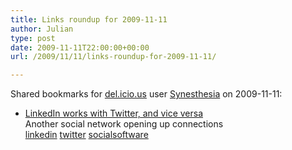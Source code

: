 ```yaml
---
title: Links roundup for 2009-11-11
author: Julian
type: post
date: 2009-11-11T22:00:00+00:00
url: /2009/11/11/links-roundup-for-2009-11-11/

---
```

Shared bookmarks for [del.icio.us][1] user [Synesthesia][2] on 2009-11-11:

  * [LinkedIn works with Twitter, and vice versa][3]  
    Another social network opening up connections  
    [linkedin][4] [twitter][5] [socialsoftware][6]

 [1]: https://del.icio.us/
 [2]: https://del.icio.us/synesthesia
 [3]: https://blog.linkedin.com/2009/11/09/allen-blue-twitter-and-linkedin-go-together-like-peanut-butter-and-chocolate
 [4]: https://delicious.com/synesthesia/linkedin
 [5]: https://delicious.com/synesthesia/twitter
 [6]: https://delicious.com/synesthesia/socialsoftware